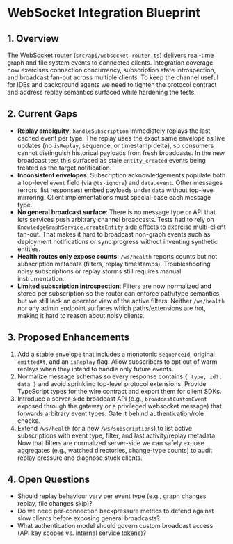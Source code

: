 # WebSocket Integration Blueprint

## 1. Overview
The WebSocket router (`src/api/websocket-router.ts`) delivers real-time graph and file system events to connected clients. Integration coverage now exercises connection concurrency, subscription state introspection, and broadcast fan-out across multiple clients. To keep the channel useful for IDEs and background agents we need to tighten the protocol contract and address replay semantics surfaced while hardening the tests.

## 2. Current Gaps
- **Replay ambiguity**: `handleSubscription` immediately replays the last cached event per type. The replay uses the exact same envelope as live updates (no `isReplay`, sequence, or timestamp delta), so consumers cannot distinguish historical payloads from fresh broadcasts. In the new broadcast test this surfaced as stale `entity_created` events being treated as the target notification.
- **Inconsistent envelopes**: Subscription acknowledgements populate both a top-level `event` field (via `@ts-ignore`) and `data.event`. Other messages (errors, list responses) embed payloads under `data` without top-level mirroring. Client implementations must special-case each message type.
- **No general broadcast surface**: There is no message type or API that lets services push arbitrary channel broadcasts. Tests had to rely on `KnowledgeGraphService.createEntity` side effects to exercise multi-client fan-out. That makes it hard to broadcast non-graph events such as deployment notifications or sync progress without inventing synthetic entities.
- **Health routes only expose counts**: `/ws/health` reports counts but not subscription metadata (filters, replay timestamps). Troubleshooting noisy subscriptions or replay storms still requires manual instrumentation.
- **Limited subscription introspection**: Filters are now normalized and stored per subscription so the router can enforce path/type semantics, but we still lack an operator view of the active filters. Neither `/ws/health` nor any admin endpoint surfaces which paths/extensions are hot, making it hard to reason about noisy clients.

## 3. Proposed Enhancements
1. Add a stable envelope that includes a monotonic `sequenceId`, original `emittedAt`, and an `isReplay` flag. Allow subscribers to opt out of warm replays when they intend to handle only future events.
2. Normalize message schemas so every response contains `{ type, id?, data }` and avoid sprinkling top-level protocol extensions. Provide TypeScript types for the wire contract and export them for client SDKs.
3. Introduce a server-side broadcast API (e.g., `broadcastCustomEvent` exposed through the gateway or a privileged websocket message) that forwards arbitrary event types. Gate it behind authentication/role checks.
4. Extend `/ws/health` (or a new `/ws/subscriptions`) to list active subscriptions with event type, filter, and last activity/replay metadata. Now that filters are normalized server-side we can safely expose aggregates (e.g., watched directories, change-type counts) to audit replay pressure and diagnose stuck clients.

## 4. Open Questions
- Should replay behaviour vary per event type (e.g., graph changes replay, file changes skip)?
- Do we need per-connection backpressure metrics to defend against slow clients before exposing general broadcasts?
- What authentication model should govern custom broadcast access (API key scopes vs. internal service tokens)?

